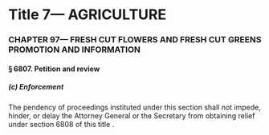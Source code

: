
# Title 7— AGRICULTURE
### CHAPTER 97— FRESH CUT FLOWERS AND FRESH CUT GREENS PROMOTION AND INFORMATION
#### § 6807. Petition and review
##### (c) Enforcement

The pendency of proceedings instituted under this section shall not impede, hinder, or delay the Attorney General or the Secretary from obtaining relief under section 6808 of this title .
